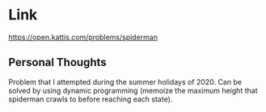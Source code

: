 # Link

https://open.kattis.com/problems/spiderman

## Personal Thoughts
Problem that I attempted during the summer holidays of 2020. Can be solved by using dynamic programming (memoize the maximum height that spiderman crawls to before reaching each state).


